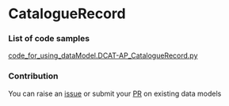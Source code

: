 # CatalogueRecord

### List of code samples 

<!-- 50-List of code -->

<!-- [code entry](link) -->
[code_for_using_dataModel.DCAT-AP_CatalogueRecord.py](https://github.com/smart-data-models/dataModel.DCAT-AP/blob/master/CatalogueRecord/code/code_for_using_dataModel.DCAT-AP_CatalogueRecord.py)


<!-- /50-List of code -->

### Contribution
You can raise an [issue](https://github.com/smart-data-models/dataModel.DCAT-AP/issues) or submit your [PR](https://github.com/smart-data-models/dataModel.DCAT-AP/pulls) on existing data models
